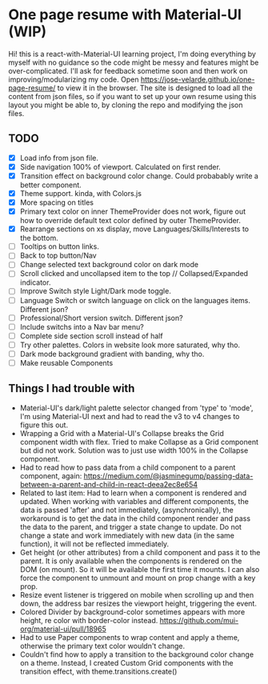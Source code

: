 # One page resume with Material-UI (WIP)

Hi! this is a react-with-Material-UI learning project, I'm doing everything by myself with no guidance so the code might be messy and features might be over-complicated.
I'll ask for feedback sometime soon and then work on improving/modularizing my code.
Open https://jose-velarde.github.io/one-page-resume/ to view it in the browser.
The site is designed to load all the content from json files, so if you want to set up your own resume using this layout you might be able to, by cloning the repo and modifying the json files.

## TODO
* [x] Load info from json file.
* [x] Side navigation 100% of viewport. Calculated on first render.
* [x] Transition effect on background color change. Could probabably write a better component.
* [x] Theme support. kinda, with Colors.js
* [x] More spacing on titles
* [x] Primary text color on inner ThemeProvider does not work, figure out how to override default text color defined by outer ThemeProvider. 
* [x] Rearrange sections on xs display, move Languages/Skills/Interests to the bottom.
* [ ] Tooltips on button links.
* [ ] Back to top button/Nav
* [ ] Change selected text background color on dark mode
* [ ] Scroll clicked and uncollapsed item to the top // Collapsed/Expanded indicator.
* [ ] Improve Switch style Light/Dark mode toggle. 
* [ ] Language Switch or switch language on click on the languages items. Different json? 
* [ ] Professional/Short version switch. Different json?
* [ ] Include switchs into a Nav bar menu? 
* [ ] Complete side section scroll instead of half
* [ ] Try other palettes. Colors in website look more saturated, why tho.
* [ ] Dark mode background gradient with banding, why tho.
* [ ] Make reusable Components
## Things I had trouble with

* Material-UI's dark/light palette selector changed from 'type' to 'mode', I'm using Material-UI next and had to read the v3 to v4 changes to figure this out.
* Wrapping a Grid with a Material-UI's Collapse breaks the Grid component width with flex. Tried to make Collapse as a Grid component but did not work. Solution was to just use width 100% in the Collapse component.
* Had to read how to pass data from a child component to a parent component, again: https://medium.com/@jasminegump/passing-data-between-a-parent-and-child-in-react-deea2ec8e654
* Related to last item: Had to learn when a component is rendered and updated. When working with variables and different components, the data is passed 'after' and not immediately, (asynchronically), the workaround is to get the data in the child component render and pass the data to the parent, and trigger a state change to update.  Do not change a state and work immediately with new data (in the same function), it will not be reflected immediately.
* Get height (or other attributes) from a child component and pass it to the parent. It is only available when the components is rendered on the DOM (on mount). So it will be available the first time it mounts. I can also force the component to unmount and mount on prop change with a key prop.
* Resize event listener is triggered on mobile when scrolling up and then down, 
the address bar resizes the viewport height, triggering the event.
* Colored Divider by background-color sometimes appears with more height, 
re color with border-color instead. https://github.com/mui-org/material-ui/pull/18965
* Had to use Paper components to wrap content and apply a theme, otherwise the primary text color wouldn't change.
* Couldn't find how to apply a transition to the background color change on a theme. Instead, I created Custom Grid components with the transition effect, with theme.transitions.create()


